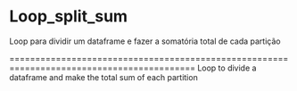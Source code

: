 # Loop_split_sum
Loop para dividir um dataframe e fazer a somatória total de cada partição

==========================================================================================
Loop to divide a dataframe and make the total sum of each partition

